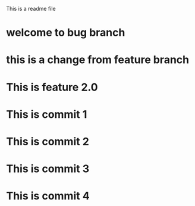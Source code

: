 This is a readme file
# welcome to bug branch

# this is a change from feature branch
# This is feature 2.0
# This is commit 1
# This is commit 2
# This is commit 3
# This is commit 4
